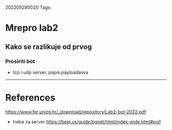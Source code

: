 202205280020
Tags: 
# Mrepro lab2
## Kako se razlikuje od prvog
### Prosiriti bot
- tcp i udp server, popis payloadaova

---
# References
https://www.fer.unizg.hr/_download/repository/Lab2-bot-2022.pdf
- treba za server
https://beej.us/guide/bgnet/html/index-wide.html#poll